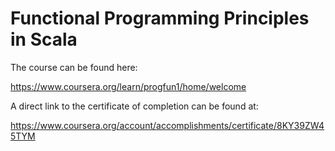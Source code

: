 # Functional Programming Principles in Scala

The course can be found here:

https://www.coursera.org/learn/progfun1/home/welcome

A direct link to the certificate of completion can be found at:

https://www.coursera.org/account/accomplishments/certificate/8KY39ZW45TYM
